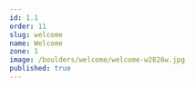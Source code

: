 ```yaml
---
id: 1.1
order: 11
slug: welcome
name: Welcome
zone: 1
image: /boulders/welcome/welcome-w2826w.jpg
published: true
---
```

